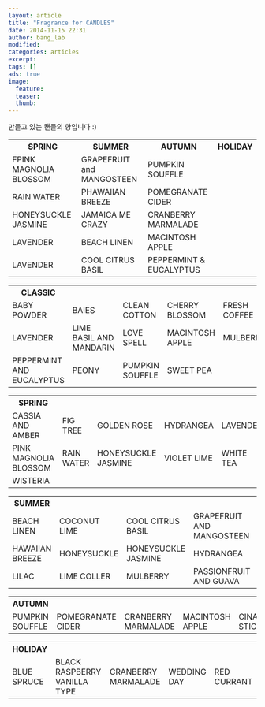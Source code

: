 ```yaml
---
layout: article
title: "Fragrance for CANDLES"
date: 2014-11-15 22:31
author: bang_lab
modified:
categories: articles
excerpt: 
tags: []
ads: true
image:
  feature:
  teaser:
  thumb:
---
```


만들고 있는 캔들의 향입니다 :)

<table>
  <tr>
    <th>SPRING</th>
    <th>SUMMER</th>
    <th>AUTUMN</th>
    <th>HOLIDAY</th>
  </tr>
  <tr>
    <td>FPINK MAGNOLIA BLOSSOM</td>
    <td>GRAPEFRUIT and MANGOSTEEN </td>
    <td>PUMPKIN SOUFFLE</td>
  </tr>
  <tr>
    <td>RAIN WATER </td>
    <td>PHAWAIIAN BREEZE</td>
    <td>POMEGRANATE CIDER</td>
  </tr>
  <tr>
    <td>HONEYSUCKLE JASMINE</td>
    <td>JAMAICA ME CRAZY </td>
    <td>CRANBERRY MARMALADE </td>
  </tr>
  <tr>
    <td>LAVENDER</td>
    <td>BEACH LINEN</td>
    <td>MACINTOSH APPLE </td>
  </tr>
   <tr>
    <td>LAVENDER</td>
    <td>COOL CITRUS BASIL</td>
    <td>PEPPERMINT & EUCALYPTUS</td>
  </tr>
</table>


<table>
	<tr>
    	<th>CLASSIC</th>
    </tr>
  	<tr>
	  	<td>BABY POWDER </td>
		<td>BAIES </td>
		<td>CLEAN COTTON </td>
		<td>CHERRY BLOSSOM </td>
		<td>FRESH COFFEE </td>
	</tr>
	<tr>
		<td>LAVENDER </td>
		<td>LIME BASIL AND MANDARIN </td>
		<td>LOVE SPELL
		<td>MACINTOSH APPLE </td>
		<td>MULBERRY </td>
	</tr>
	<tr>
		<td>PEPPERMINT AND EUCALYPTUS </td>
		<td>PEONY </td>
		<td>PUMPKIN SOUFFLE </td>
		<td>SWEET PEA </td>
	</tr>
</table>

<table>
	<tr>
    	<th>SPRING</th>
    </tr>
	<tr>
		<td>CASSIA AND AMBER </td>
		<td>FIG TREE </td>
		<td>GOLDEN ROSE </td>
		<td>HYDRANGEA </td>
		<td>LAVENDER </td>
	</tr>
	<tr>
		<td>PINK MAGNOLIA BLOSSOM </td>
		<td>RAIN WATER </td>
		<td>HONEYSUCKLE JASMINE </td>
		<td>VIOLET LIME </td>
		<td>WHITE TEA </td>
	</tr>
	<tr>
		<td>WISTERIA </td>
	</tr>
</table>	

<table>
	<tr>
    	<th>SUMMER</th>
    </tr>
	<tr>
		<td>BEACH LINEN </td>
		<td>COCONUT LIME </td>
		<td>COOL CITRUS BASIL </td>
		<td>GRAPEFRUIT AND MANGOSTEEN </td>
		<td>FIG TREE
	</tr>
	<tr>
		<td>HAWAIIAN BREEZE </td>
		<td>HONEYSUCKLE </td>
		<td>HONEYSUCKLE JASMINE </td>
		<td>HYDRANGEA </td>
		<td>JAMAICA ME CRAZY </td>
	</tr>
	<tr>
		<td>LILAC </td>
		<td>LIME COLLER </td>
		<td>MULBERRY </td>
		<td>PASSIONFRUIT AND GUAVA </td>
		<td>RASPBERRY SHANGRIA </td>
	</tr>
</table>

<table>
	<tr>
    	<th>AUTUMN</th>
    </tr>
	<tr>
		<td>PUMPKIN SOUFFLE </td>
		<td>POMEGRANATE CIDER </td>
		<td>CRANBERRY MARMALADE </td>
		<td>MACINTOSH APPLE </td>
		<td>CINAMON STICK </td>
	</tr>
	<tr>
	</tr>
	<tr>
	</tr>
</table>

<table>
	<tr>
    	<th>HOLIDAY</th>
    </tr>
	<tr>
		<td>BLUE SPRUCE </td>
		<td>BLACK RASPBERRY VANILLA TYPE </td>
		<td>CRANBERRY MARMALADE </td>
		<td>WEDDING DAY </td>
		<td>RED CURRANT </td>
	</tr>
	<tr>
	</tr>
	<tr>
	</tr>
</table>






